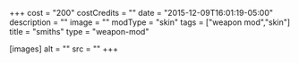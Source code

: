 +++
cost = "200"
costCredits = ""
date = "2015-12-09T16:01:19-05:00"
description = ""
image = ""
modType = "skin"
tags = ["weapon mod","skin"]
title = "smiths"
type = "weapon-mod"

[images]
  alt = ""
  src = ""
+++
